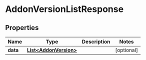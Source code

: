 # AddonVersionListResponse

## Properties
Name | Type | Description | Notes
------------ | ------------- | ------------- | -------------
**data** | [**List&lt;AddonVersion&gt;**](AddonVersion.md) |  |  [optional]
